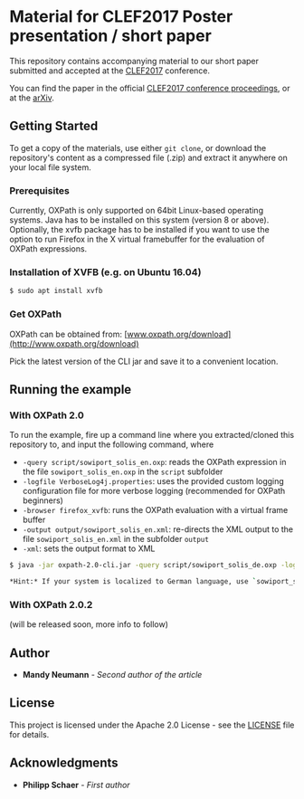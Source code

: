 # Material for CLEF2017 Poster presentation / short paper

This repository contains accompanying material to our short paper submitted and accepted at the [CLEF2017](http://clef2017.clef-initiative.eu/index.php) conference.

You can find the paper in the official [CLEF2017 conference proceedings](https://link.springer.com/book/10.1007/978-3-319-65813-1), or at the [arXiv](https://arxiv.org/abs/1706.06836).

## Getting Started

To get a copy of the materials, use either `git clone`, or download the repository's content as a compressed file (.zip) and extract it anywhere on your local file system.

### Prerequisites

Currently, OXPath is only supported on 64bit Linux-based operating systems. Java has to be installed on this system (version 8 or above). Optionally, the xvfb package has to be installed if you want to use the option to run Firefox in the X virtual framebuffer for the evaluation of OXPath expressions.

### Installation of XVFB (e.g. on Ubuntu 16.04)

```sh
$ sudo apt install xvfb
```

### Get OXPath

OXPath can be obtained from: [www.oxpath.org/download](http://www.oxpath.org/download) 

Pick the latest version of the CLI jar and save it to a convenient location.

## Running the example

### With OXPath 2.0

To run the example, fire up a command line where you extracted/cloned this repository to, and input the following command, where

-   `-query script/sowiport_solis_en.oxp`: reads the OXPath expression in the file `sowiport_solis_en.oxp` in the `script` subfolder
-   `-logfile VerboseLog4j.properties`: uses the provided custom logging configuration file for more verbose logging (recommended for OXPath beginners)
-   `-browser firefox_xvfb`: runs the OXPath evaluation with a virtual frame buffer
-   `-output output/sowiport_solis_en.xml`: re-directs the XML output to the file `sowiport_solis_en.xml` in the subfolder `output`
-   `-xml`: sets the output format to XML

```sh
$ java -jar oxpath-2.0-cli.jar -query script/sowiport_solis_de.oxp -logfile VerboseLog4j.properties -browser firefox_xvfb -output output/sowiport_solis_de.xml -xml

*Hint:* If your system is localized to German language, use `sowiport_solis_de` version of the script. Else, use the `sowiport_solis_en` version.

```
### With OXPath 2.0.2

(will be released soon, more info to follow)
<!--- Note to self: adjust when new version is officially released --->
<!--
To run the example, fire up a command line and input the following command, where

-   `-q sowiport_solis_de.oxp`: reads the OXPath expression in the file `sowiport_solis_de.oxp`
-   `-log VerboseLog4j.properties`: uses the provided custom logging configuration file for more verbose logging (recommended for OXPath beginners)
-   `-xvfb`: (optional) runs the OXPath evaluation with a virtual frame buffer
-   `-o sowiport_solis_de.xml`: re-directs the XML output to the file `sowiport_solis_de.xml`

```sh
$ java -jar oxpath-2.0-cli.jar -q bicc_WP.oxp -log VerboseLog4j.properties -xvfb -o bicc_WP.xml
```
-->

## Author

*   **Mandy Neumann** - *Second author of the article*

## License

This project is licensed under the Apache 2.0 License - see the [LICENSE](LICENSE) file for details.

<!--The OXPath executable contained in this repository is licensed under Apache 2.0 License.-->

## Acknowledgments

*   **Philipp Schaer** - *First author*